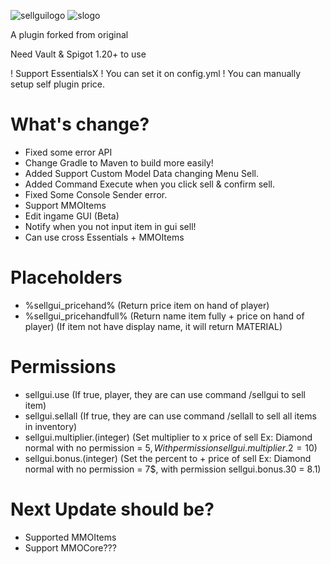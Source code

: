 
![sellguilogo](https://github.com/user-attachments/assets/8500df19-aed9-48f3-a7b2-edafbe0c0a99)
![slogo](https://github.com/user-attachments/assets/f172783f-748c-4a77-b81a-66aba6f2be65)


A plugin forked from original

Need Vault & Spigot 1.20+ to use

 ! Support EssentialsX
 ! You can set it on config.yml
 ! You can manually setup self plugin price.

# What's change?
+ Fixed some error API
+ Change Gradle to Maven to build more easily!
+ Added Support Custom Model Data changing Menu Sell.
+ Added Command Execute when you click sell & confirm sell.
+ Fixed Some Console Sender error.
+ Support MMOItems
+ Edit ingame GUI (Beta)
+ Notify when you not input item in gui sell!
+ Can use cross Essentials + MMOItems
# Placeholders
+ %sellgui_pricehand% (Return price item on hand of player)
+ %sellgui_pricehandfull% (Return name item fully + price on hand of player) (If item not have display name, it will return MATERIAL)
# Permissions
+ sellgui.use (If true, player, they are can use command /sellgui to sell item)
+ sellgui.sellall (If true, they are can use command /sellall to sell all items in inventory)
+ sellgui.multiplier.(integer) (Set multiplier to x price of sell Ex: Diamond normal with no permission = 5$, With permission sellgui.multiplier.2 = 10$)
+ sellgui.bonus.(integer) (Set the percent to + price of sell Ex: Diamond normal with no permission = 7$, with permission sellgui.bonus.30 = 8.1)
# Next Update should be?
+ Supported MMOItems
+ Support MMOCore???
